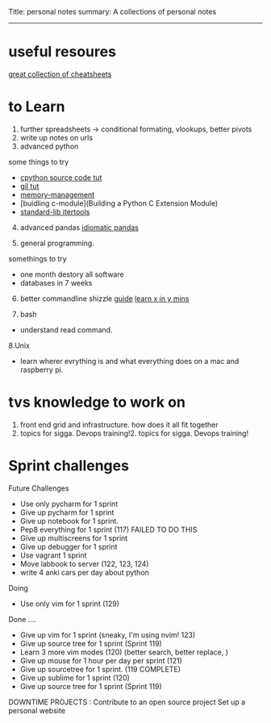 Title: personal notes
summary: A collections of personal notes
- - - 

# useful resoures
[great collection of cheatsheets](https://devhints.io/go)


# to Learn

1. further spreadsheets -> conditional formating, vlookups, better pivots
2. write up notes on urls
3. advanced python 

some things to try
 
- [cpython source code tut](https://realpython.com/cpython-source-code-guide/)
- [gil tut](https://realpython.com/python-gil/)
- [memory-management](https://realpython.com/python-memory-management/)
- [buidling c-module](Building a Python C Extension Module)
- [standard-lib itertools](https://realpython.com/python-itertools/)
  
4. advanced pandas
[idiomatic pandas](https://realpython.com/courses/idiomatic-pandas-tricks-features-you-may-not-know/)

5. general programming.

somethings to try 

- one month destory all software
- databases in 7 weeks

6. better commandline shizzle
[guide](http://conqueringthecommandline.com/book/ps)
[learn x in y mins](https://learnxinyminutes.com/docs/erlang/)

7. bash

- understand read command.

8.Unix
- learn wherer evrything is and what everything does on a mac and raspberry pi.

# tvs knowledge to work on
1. front end grid and infrastructure. how does it all fit together
2. topics for sigga. Devops training!2. topics for sigga. Devops training! 



# Sprint challenges

 Future Challenges

- Use only pycharm for 1 sprint
- Give up pycharm for 1 sprint 
- Give up notebook for 1 sprint.
- Pep8 everything for 1 sprint (117) FAILED TO DO THIS
- Give up multiscreens for 1 sprint
- Give up debugger for 1 sprint
- Use vagrant 1 sprint
- Move labbook to server (122, 123, 124)
- write 4 anki cars per day about python



Doing
- Use only vim for 1 sprint (129)

Done ….

- Give up vim for 1 sprint (sneaky, I'm using nvim! 123) 
- Give up source tree for 1 sprint (Sprint 119)
- Learn 3 more vim modes (120) (better search, better replace, )
- Give up mouse for 1 hour per day per sprint (121)
- Give up sourcetree for 1 sprint. (119 COMPLETE)
- Give up sublime for 1 sprint (120)
- Give up source tree for 1 sprint (Sprint 119)


DOWNTIME PROJECTS :
Contribute to an open source project
Set up a personal website 


